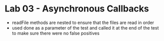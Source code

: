 # Lab 03 - Asynchronous Callbacks

* readFile methods are nested to ensure that the files are read in order
* used done as a parameter of the test and called it at the end of the test to make sure there were no false positives